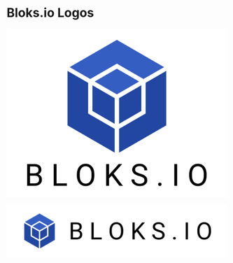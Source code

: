 # Bloks.io Logos

![](../.gitbook/assets/image%20%28112%29.png)

![](../.gitbook/assets/image%20%28113%29.png)







